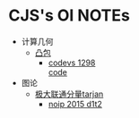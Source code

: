 # CJS's OI NOTEs  
* 计算几何  
    - [凸包](tubao.md)  
        + [codevs 1298](http://codevs.cn/problem/1298/)    
        [code](../day1114/tubao.cpp)
* 图论  
    - [极大联通分量tarjan](tarjan.md)
        + [noip 2015 d1t2](http://uoj.ac/problem/146)
